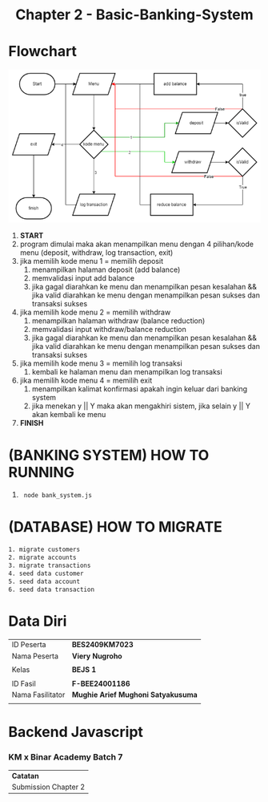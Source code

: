<h1 align="center">
  Chapter 2 - Basic-Banking-System
</h1>

# Flowchart

<div id='image' align='center'>
<img src='./assets/flowchart-ch2-bejs.png' alt='flowchart' title='flowchart banking_system - Viery Nugroho'>
</div>

1. **START**
2. program dimulai maka akan menampilkan menu dengan 4 pilihan/kode menu (deposit, withdraw, log transaction, exit)
3. jika memilih kode menu 1 = memilih deposit
   1. menampilkan halaman deposit (add balance)
   2. memvalidasi input add balance
   3. jika gagal diarahkan ke menu dan menampilkan pesan kesalahan && jika valid diarahkan ke menu dengan menampilkan pesan sukses dan transaksi sukses
4. jika memilih kode menu 2 = memilih withdraw
   1. menampilkan halaman withdraw (balance reduction)
   2. memvalidasi input withdraw/balance reduction
   3. jika gagal diarahkan ke menu dan menampilkan pesan kesalahan && jika valid diarahkan ke menu dengan menampilkan pesan sukses dan transaksi sukses
5. jika memilih kode menu 3 = memilih log transaksi
   1. kembali ke halaman menu dan menampilkan log transaksi
6. jika memilih kode menu 4 = memilih exit
   1. menampilkan kalimat konfirmasi apakah ingin keluar dari banking system
   2. jika menekan y || Y maka akan mengakhiri sistem, jika selain y || Y akan kembali ke menu
7. **FINISH**

# (BANKING SYSTEM) HOW TO RUNNING

1. ` node bank_system.js`

# (DATABASE) HOW TO MIGRATE

```
1. migrate customers
2. migrate accounts
3. migrate transactions
4. seed data customer
5. seed data account
6. seed data transaction
```

# Data Diri

|                  |                                      |
| ---------------- | ------------------------------------ |
| ID Peserta       | **BES2409KM7023**                    |
| Nama Peserta     | **Viery Nugroho**                    |
|                  |                                      |
| Kelas            | **BEJS 1**                           |
|                  |                                      |
| ID Fasil         | **F-BEE24001186**                    |
| Nama Fasilitator | **Mughie Arief Mughoni Satyakusuma** |
|                  |                                      |

# Backend Javascript

### KM x Binar Academy Batch 7

|                      |
| -------------------- |
| **Catatan**          |
| Submission Chapter 2 |

